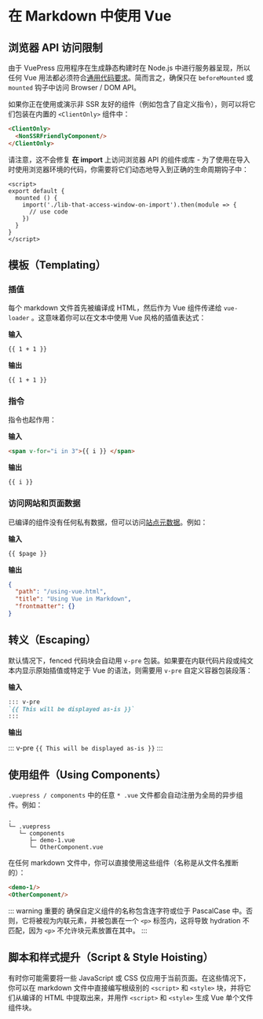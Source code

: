 # 在 Markdown 中使用 Vue

## 浏览器 API 访问限制

由于 VuePress 应用程序在生成静态构建时在 Node.js 中进行服务器呈现，所以任何 Vue 用法都必须符合[通用代码要求](https://ssr.vuejs.org/en/universal.html)。简而言之，确保只在 `beforeMounted` 或 `mounted` 钩子中访问 Browser / DOM API。

如果你正在使用或演示非 SSR 友好的组件（例如包含了自定义指令），则可以将它们包装在内置的 `<ClientOnly>` 组件中：

``` md
<ClientOnly>
  <NonSSRFriendlyComponent/>
</ClientOnly>
```

请注意，这不会修复 **在 import** 上访问浏览器 API 的组件或库 - 为了使用在导入时使用浏览器环境的代码，你需要将它们动态地导入到正确的生命周期钩子中：

``` vue
<script>
export default {
  mounted () {
    import('./lib-that-access-window-on-import').then(module => {
      // use code
    })
  }
}
</script>
```

## 模板（Templating）

### 插值

每个 markdown 文件首先被编译成 HTML，然后作为 Vue 组件传递给 `vue-loader` 。这意味着你可以在文本中使用 Vue 风格的插值表达式：

**输入**

``` md
{{ 1 + 1 }}
```

**输出**

<pre><code>{{ 1 + 1 }}</code></pre>

### 指令

指令也起作用：

**输入**

``` md
<span v-for="i in 3">{{ i }} </span>
```

**输出**

<pre><code><span v-for="i in 3">{{ i }} </span></code></pre>

### 访问网站和页面数据

已编译的组件没有任何私有数据，但可以访问[站点元数据](./custom-themes.md#site-and-page-metadata)。例如：

**输入**

``` md
{{ $page }}
```

**输出**

``` json
{
  "path": "/using-vue.html",
  "title": "Using Vue in Markdown",
  "frontmatter": {}
}
```

## 转义（Escaping）

默认情况下，fenced 代码块会自动用 `v-pre` 包装。如果要在内联代码片段或纯文本内显示原始插值或特定于 Vue 的语法，则需要用 `v-pre` 自定义容器包装段落：

**输入**

``` md
::: v-pre
`{{ This will be displayed as-is }}`
:::
```

**输出**

::: v-pre
`{{ This will be displayed as-is }}`
:::

## 使用组件（Using Components）

`.vuepress / components` 中的任意 `* .vue` 文件都会自动注册为全局的异步组件。例如：

```
.
└─ .vuepress
   └─ components
      ├─ demo-1.vue
      └─ OtherComponent.vue
```

在任何 markdown 文件中，你可以直接使用这些组件（名称是从文件名推断的）：

``` md
<demo-1/>
<OtherComponent/>
```

<demo-1></demo-1>

<OtherComponent/>

::: warning 重要的
确保自定义组件的名称包含连字符或位于 PascalCase 中。否则，它将被视为内联元素，并被包裹在一个 `<p>` 标签内，这将导致 hydration 不匹配，因为 `<p>` 不允许块元素放置在其中。
:::

## 脚本和样式提升（Script & Style Hoisting）
  
有时你可能需要将一些 JavaScript 或 CSS 仅应用于当前页面。在这些情况下，你可以在 markdown 文件中直接编写根级别的 `<script>` 和 `<style>` 块，并将它们从编译的 HTML 中提取出来，并用作 `<script>` 和 `<style>` 生成 Vue 单个文件组件块。

<p class="demo" :class="$style.example"></p>

<style module>
.example {
  color: #41b883;
}
</style>

<script>
export default {
  mounted () {
    document.querySelector(`.${this.$style.example}`)
      .textContent = '这是通过内联脚本渲染的并由内嵌 CSS 样式呈现'
  }
}
</script>
